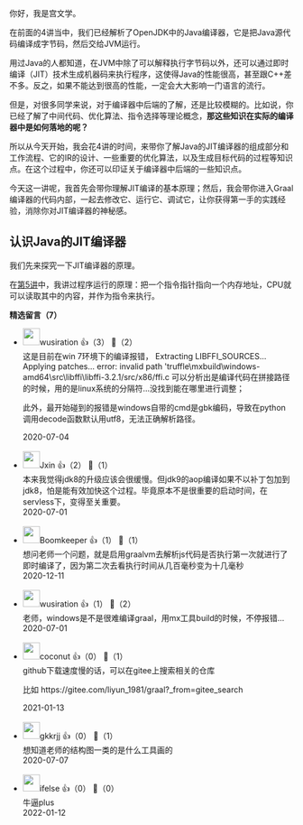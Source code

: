 你好，我是宫文学。

在前面的4讲当中，我们已经解析了OpenJDK中的Java编译器，它是把Java源代码编译成字节码，然后交给JVM运行。

用过Java的人都知道，在JVM中除了可以解释执行字节码以外，还可以通过即时编译（JIT）技术生成机器码来执行程序，这使得Java的性能很高，甚至跟C++差不多。反之，如果不能达到很高的性能，一定会大大影响一门语言的流行。

但是，对很多同学来说，对于编译器中后端的了解，还是比较模糊的。比如说，你已经了解了中间代码、优化算法、指令选择等理论概念，**那这些知识在实际的编译器中是如何落地的呢？**

所以从今天开始，我会花4讲的时间，来带你了解Java的JIT编译器的组成部分和工作流程、它的IR的设计、一些重要的优化算法，以及生成目标代码的过程等知识点。在这个过程中，你还可以印证关于编译器中后端的一些知识点。

今天这一讲呢，我首先会带你理解JIT编译的基本原理；然后，我会带你进入Graal编译器的代码内部，一起去修改它、运行它、调试它，让你获得第一手的实践经验，消除你对JIT编译器的神秘感。

## 认识Java的JIT编译器

我们先来探究一下JIT编译器的原理。

在[第5讲](https://time.geekbang.org/column/article/246281)中，我讲过程序运行的原理：把一个指令指针指向一个内存地址，CPU就可以读取其中的内容，并作为指令来执行。
<div><strong>精选留言（7）</strong></div><ul>
<li><img src="https://static001.geekbang.org/account/avatar/00/10/da/36/ac0ff6a7.jpg" width="30px"><span>wusiration</span> 👍（3） 💬（2）<div>这是目前在win 7环境下的编译报错，
Extracting LIBFFI_SOURCES...
Applying patches...
error: invalid path &#39;truffle\mxbuild\windows-amd64\src\libffi\libffi-3.2.1&#47;src&#47;x86&#47;ffi.c
可以分析出是编译代码在拼接路径的时候，用的是linux系统的分隔符...没找到能在哪里进行调整；

此外，最开始碰到的报错是windows自带的cmd是gbk编码，导致在python调用decode函数默认用utf8，无法正确解析路径。</div>2020-07-04</li><br/><li><img src="https://static001.geekbang.org/account/avatar/00/13/17/27/ec30d30a.jpg" width="30px"><span>Jxin</span> 👍（2） 💬（1）<div>本来我觉得jdk8的升级应该会很缓慢。但jdk9的aop编译如果不以补丁包加到jdk8，怕是能有效加快这个过程。毕竟原本不是很重要的启动时间，在servless下，变得至关重要。</div>2020-07-01</li><br/><li><img src="https://static001.geekbang.org/account/avatar/00/15/ef/04/f2942f14.jpg" width="30px"><span>Boomkeeper</span> 👍（1） 💬（1）<div>想问老师一个问题，就是启用graalvm去解析js代码是否执行第一次就进行了即时编译了，因为第二次去看执行时间从几百毫秒变为十几毫秒</div>2020-12-11</li><br/><li><img src="https://static001.geekbang.org/account/avatar/00/10/da/36/ac0ff6a7.jpg" width="30px"><span>wusiration</span> 👍（1） 💬（2）<div>老师，windows是不是很难编译graal，用mx工具build的时候，不停报错...</div>2020-07-01</li><br/><li><img src="https://static001.geekbang.org/account/avatar/00/23/c4/91/a017bf72.jpg" width="30px"><span>coconut</span> 👍（0） 💬（1）<div>github下载速度慢的话，可以在gitee上搜索相关的仓库

比如 https:&#47;&#47;gitee.com&#47;liyun_1981&#47;graal?_from=gitee_search</div>2021-01-13</li><br/><li><img src="https://static001.geekbang.org/account/avatar/00/1e/f7/fb/16a90539.jpg" width="30px"><span>gkkrjj</span> 👍（0） 💬（1）<div>想知道老师的结构图一类的是什么工具画的</div>2020-07-07</li><br/><li><img src="https://static001.geekbang.org/account/avatar/00/26/eb/d7/90391376.jpg" width="30px"><span>ifelse</span> 👍（0） 💬（0）<div>牛逼plus</div>2022-01-12</li><br/>
</ul>